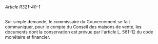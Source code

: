 ###### Article R321-40-1

Sur simple demande, le commissaire du Gouvernement se fait communiquer, pour le compte du Conseil des maisons de vente, les documents dont la conservation est prévue par l'article L. 561-12 du code monétaire et financier.

